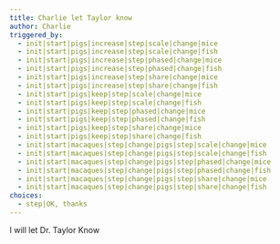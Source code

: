 ```yaml
---
title: Charlie let Taylor know
author: Charlie
triggered_by:
  - init|start|pigs|increase|step|scale|change|mice
  - init|start|pigs|increase|step|scale|change|fish
  - init|start|pigs|increase|step|phased|change|mice
  - init|start|pigs|increase|step|phased|change|fish
  - init|start|pigs|increase|step|share|change|mice
  - init|start|pigs|increase|step|share|change|fish
  - init|start|pigs|keep|step|scale|change|mice
  - init|start|pigs|keep|step|scale|change|fish
  - init|start|pigs|keep|step|phased|change|mice
  - init|start|pigs|keep|step|phased|change|fish
  - init|start|pigs|keep|step|share|change|mice
  - init|start|pigs|keep|step|share|change|fish
  - init|start|macaques|step|change|pigs|step|scale|change|mice
  - init|start|macaques|step|change|pigs|step|scale|change|fish
  - init|start|macaques|step|change|pigs|step|phased|change|mice
  - init|start|macaques|step|change|pigs|step|phased|change|fish
  - init|start|macaques|step|change|pigs|step|share|change|mice
  - init|start|macaques|step|change|pigs|step|share|change|fish
choices:
  - step|OK, thanks
---
```


I will let Dr. Taylor Know
